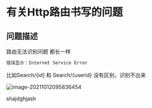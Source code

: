 # 有关Http路由书写的问题

## 问题描述

路由无法识别问题 都长一样

```c#
错误显示：Internet Service Error
```

比如Search/{id] 和 Search/{userid} 没有区别，识别不出来

![image-20211012095836454](D:\D\工作记录\image-20211012095836454.png)

shajdghjash
